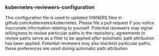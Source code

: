 ### kubernetes-reviewers-configuration

This configuration file is used to updated OWNERS files in github.com/kubernetes/kubernetes. Please file a pull request if you 
notice inaccurate information relating to yourself. Potential reviewers may signal willingness to review particular paths in
the repository; agreements to review paths serve as a filter to be applied _after_ automatic path attribution has been applied. Potential reviewers may also blacklist particular paths, these preferences are used _during_ automatic path attribution
